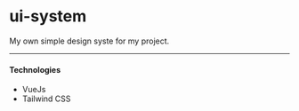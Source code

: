 # ui-system

My own simple design syste for my project.
***

#### Technologies

- VueJs
- Tailwind CSS
